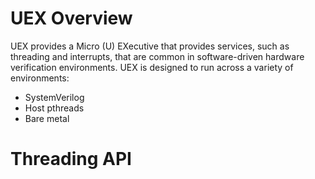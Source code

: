 # UEX Overview
UEX provides a Micro (U) EXecutive that provides services, such as threading
and interrupts, that are common in software-driven hardware verification
environments. UEX is designed to run across a variety of environments:
* SystemVerilog
* Host pthreads
* Bare metal

# Threading API

# 


